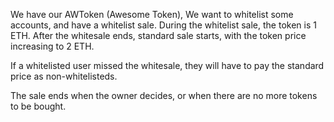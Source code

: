 We have our AWToken (Awesome Token), We want to whitelist some accounts, and have a whitelist sale. During the whitelist sale, the token is 1 ETH. After the whitesale ends, standard sale starts, with the token price increasing to 2 ETH.

If a whitelisted user missed the whitesale, they will have to pay the standard price as non-whitelisteds.

The sale ends when the owner decides, or when there are no more tokens to be bought.
